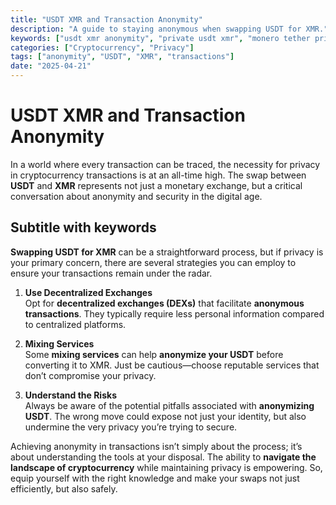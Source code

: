 ```yaml
---
title: "USDT XMR and Transaction Anonymity"
description: "A guide to staying anonymous when swapping USDT for XMR."
keywords: ["usdt xmr anonymity", "private usdt xmr", "monero tether privacy"]
categories: ["Cryptocurrency", "Privacy"]
tags: ["anonymity", "USDT", "XMR", "transactions"]
date: "2025-04-21"
---
```


# USDT XMR and Transaction Anonymity

In a world where every transaction can be traced, the necessity for privacy in cryptocurrency transactions is at an all-time high. The swap between **USDT** and **XMR** represents not just a monetary exchange, but a critical conversation about anonymity and security in the digital age.

## Subtitle with keywords

**Swapping USDT for XMR** can be a straightforward process, but if privacy is your primary concern, there are several strategies you can employ to ensure your transactions remain under the radar. 

1. **Use Decentralized Exchanges**  
   Opt for **decentralized exchanges (DEXs)** that facilitate **anonymous transactions**. They typically require less personal information compared to centralized platforms.

2. **Mixing Services**  
   Some **mixing services** can help **anonymize your USDT** before converting it to XMR. Just be cautious—choose reputable services that don’t compromise your privacy.

3. **Understand the Risks**  
   Always be aware of the potential pitfalls associated with **anonymizing USDT**. The wrong move could expose not just your identity, but also undermine the very privacy you’re trying to secure.

Achieving anonymity in transactions isn’t simply about the process; it’s about understanding the tools at your disposal. The ability to **navigate the landscape of cryptocurrency** while maintaining privacy is empowering. So, equip yourself with the right knowledge and make your swaps not just efficiently, but also safely.